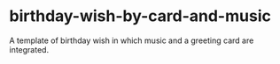 # birthday-wish-by-card-and-music
A template of birthday wish in which music and a greeting card are integrated.
